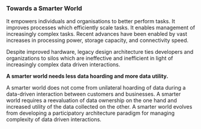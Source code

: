 ### Towards a Smarter World

It empowers individuals and organisations to better perform tasks. It improves processes which efficiently scale tasks. It enables management of increasingly complex tasks. Recent advances have been enabled by vast increases in processing power, storage capacity, and connectivity speed.

Despite improved hardware, legacy design architecture ties developers and organizations to silos which are ineffective and inefficient in light of increasingly complex data driven interactions.

**A smarter world needs less data hoarding and more data utility.**

A smarter world does not come from unilateral hoarding of data during a data-driven interaction between customers and businesses. A smarter world requires a reevaluation of data ownership on the one hand and increased utility of the data collected on the other. A smarter world evolves from developing a participatory architecture paradigm for managing complexity of data driven interactions.
